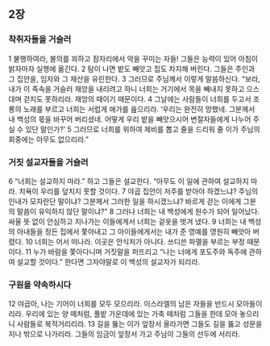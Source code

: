 ## 2장
### 착취자들을 거슬러
1 불행하여라, 불의를 꾀하고 잠자리에서 악을 꾸미는 자들! 그들은 능력이 있어 아침이 밝자마자 실행에 옮긴다.
2 탐이 나면 밭도 빼앗고 집도 차지해 버린다. 그들은 주인과 그 집안을, 임자와 그 재산을 유린한다.
3 그러므로 주님께서 이렇게 말씀하신다. “보라, 내가 이 족속을 거슬러 재앙을 내리려고 하니 너희는 거기에서 목을 빼내지 못하고 으스대며 걷지도 못하리라. 재앙의 때이기 때문이다.
4 그날에는 사람들이 너희를 두고서 조롱의 노래를 부르고 너희는 서럽게 애가를 읊으리라. ‘우리는 완전히 망했네. 그분께서 내 백성의 몫을 바꾸어 버리셨네. 어떻게 우리 밭을 빼앗으시어 변절자들에게 나누어 주실 수 있단 말인가?’
5 그러므로 너희를 위하여 제비를 뽑고 줄을 드리워 줄 이가 주님의 회중에는 아무도 없으리라.”
### 거짓 설교자들을 거슬러
6 “너희는 설교하지 마라.” 하고 그들은 설교한다. “아무도 이 일에 관하여 설교하지 마라. 치욕이 우리를 덮치지 못할 것이다.
7 야곱 집안이 저주를 받아야 하겠느냐? 주님의 인내가 모자란단 말이냐? 그분께서 그러한 일을 하시겠느냐? 바르게 걷는 이에게 그분의 말씀이 유익하지 않단 말이냐?”
8 그러나 너희는 내 백성에게 원수가 되어 일어났다. 싸울 뜻 없이 안심하고 지나가는 이들에게서 너희는 겉옷을 벗겨 냈다.
9 너희는 내 백성의 아내들을 정든 집에서 쫓아내고 그 아이들에게서는 내가 준 영예를 영원히 빼앗아 버렸다.
10 너희는 어서 떠나라. 이곳은 안식처가 아니다. 쓰디쓴 파멸을 부르는 부정 때문이다.
11 누가 바람을 쫓아다니며 거짓말을 퍼뜨리고 “나는 너에게 포도주와 독주에 관하여 설교할 것이다.” 한다면 그자야말로 이 백성의 설교자가 되리라.
### 구원을 약속하시다
12 야곱아, 나는 기어이 너희를 모두 모으리라. 이스라엘의 남은 자들을 반드시 모아들이리라. 우리에 있는 양 떼처럼, 풀밭 가운데에 있는 가축 떼처럼 그들을 한데 모아 놓으리니 사람들로 북적거리리라.
13 길을 뚫는 이가 앞장서 올라가면 그들도 길을 뚫고 성문을 지나 밖으로 나가리라. 그들의 임금이 앞장서 가고 주님이 그들의 선두에 서리라.
